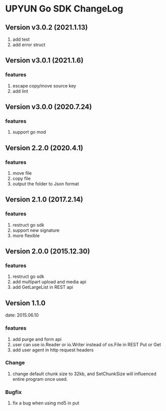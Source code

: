 # UPYUN Go SDK ChangeLog

## Version v3.0.2 (2021.1.13)

1. add test 
2. add error struct

## Version v3.0.1 (2021.1.6)

### features

1. escape copy/move source key
2. add lint

## Version v3.0.0 (2020.7.24)

### features

1. support go mod

## Version 2.2.0 (2020.4.1)

### features

1. move file
2. copy file
3. output the folder to Json format

## Version 2.1.0 (2017.2.14)

### features

1. restruct go sdk
2. support new signature
3. more flexible

## Version 2.0.0 (2015.12.30)

### features

1. restruct go sdk
2. add multipart upload and media api
3. add GetLargeList in REST api

## Version 1.1.0

date: 2015.06.10

### features

1. add purge and form api
2. user can use io.Reader or io.Writer instead of os.File in REST Put or Get
3. add user agent in http request headers

### Change

1. change default chunk size to 32kb, and SetChunkSize will influenced entire program once used.


### Bugfix

1. fix a bug when using md5 in put
